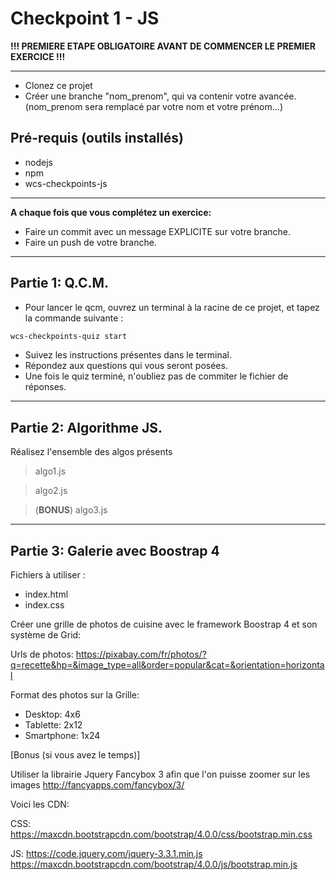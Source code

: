 # Checkpoint 1 - JS

**!!! PREMIERE ETAPE OBLIGATOIRE AVANT DE COMMENCER LE PREMIER EXERCICE !!!**

-----------------------------------
* Clonez ce projet
* Créer une branche "nom_prenom", qui va contenir votre avancée. (nom_prenom sera remplacé par votre nom et votre prénom...)

## Pré-requis (outils installés)

* nodejs
* npm
* wcs-checkpoints-js

-----------------------------------
__A chaque fois que vous complétez un exercice:__
* Faire un commit avec un message EXPLICITE sur votre branche.
* Faire un push de votre branche.

-----------------------------------
## Partie 1: Q.C.M.

* Pour lancer le qcm, ouvrez un terminal à la racine de ce projet, et tapez la commande suivante :

```sh
wcs-checkpoints-quiz start
```
* Suivez les instructions présentes dans le terminal.
* Répondez aux questions qui vous seront posées.
* Une fois le quiz terminé, n'oubliez pas de commiter le fichier de réponses.


-----------------------------------
## Partie 2: Algorithme JS.

Réalisez l'ensemble des algos présents

> algo1.js

> algo2.js

> (**BONUS**) algo3.js

-----------------------------------

## Partie 3: Galerie avec Boostrap 4

Fichiers à utiliser :

* index.html
* index.css

Créer une grille de photos de cuisine avec le framework Boostrap 4 et son système de Grid:

Urls de photos:
https://pixabay.com/fr/photos/?q=recette&hp=&image_type=all&order=popular&cat=&orientation=horizontal

Format des photos sur la Grille:

* Desktop: 4x6
* Tablette: 2x12
* Smartphone: 1x24

[Bonus (si vous avez le temps)]

Utiliser la librairie Jquery Fancybox 3 afin que l'on puisse zoomer sur les images
http://fancyapps.com/fancybox/3/

Voici les CDN:

CSS:
https://maxcdn.bootstrapcdn.com/bootstrap/4.0.0/css/bootstrap.min.css

JS:
https://code.jquery.com/jquery-3.3.1.min.js
https://maxcdn.bootstrapcdn.com/bootstrap/4.0.0/js/bootstrap.min.js
